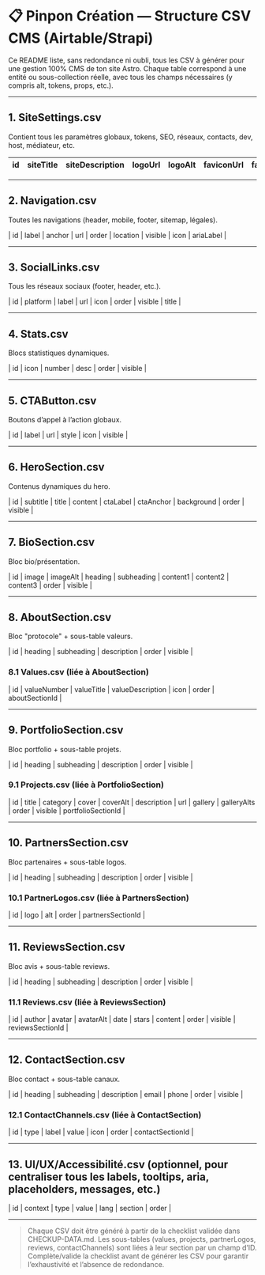 # 📋 Pinpon Création — Structure CSV CMS (Airtable/Strapi)

Ce README liste, sans redondance ni oubli, tous les CSV à générer pour une gestion 100% CMS de ton site Astro. Chaque table correspond à une entité ou sous-collection réelle, avec tous les champs nécessaires (y compris alt, tokens, props, etc.).

---

## 1. SiteSettings.csv
Contient tous les paramètres globaux, tokens, SEO, réseaux, contacts, dev, host, médiateur, etc.

| id | siteTitle | siteDescription | logoUrl | logoAlt | faviconUrl | faviconAlt | themeColor | author | address | email | phone | googleMaps | imageMaps | footerText | devName | devUrl | devEmail | hostName | hostAddress | hostUrl | hostContact | mediateurName | mediateurAddress | mediateurUrl | mediateurContact | robots | lang | ogImage | canonicalUrl | facebookUrl | instagramUrl | linkedinUrl | primaryColor | secondaryColor | backgroundColor | fontSans | fontMono | autresTokens... |
|----|-----------|-----------------|---------|---------|------------|------------|------------|--------|---------|-------|-------|------------|-----------|------------|---------|--------|----------|----------|-------------|--------|-------------|---------------|------------------|--------------|------------------|--------|------|---------|--------------|-------------|--------------|------------|-------------|---------------|----------------|----------|----------|-----------------|

---

## 2. Navigation.csv
Toutes les navigations (header, mobile, footer, sitemap, légales).

| id | label | anchor | url | order | location | visible | icon | ariaLabel |

---

## 3. SocialLinks.csv
Tous les réseaux sociaux (footer, header, etc.).

| id | platform | label | url | icon | order | visible | title |

---

## 4. Stats.csv
Blocs statistiques dynamiques.

| id | icon | number | desc | order | visible |

---

## 5. CTAButton.csv
Boutons d’appel à l’action globaux.

| id | label | url | style | icon | visible |

---

## 6. HeroSection.csv
Contenus dynamiques du hero.

| id | subtitle | title | content | ctaLabel | ctaAnchor | background | order | visible |

---

## 7. BioSection.csv
Bloc bio/présentation.

| id | image | imageAlt | heading | subheading | content1 | content2 | content3 | order | visible |

---

## 8. AboutSection.csv
Bloc "protocole" + sous-table valeurs.

| id | heading | subheading | description | order | visible |

### 8.1 Values.csv (liée à AboutSection)
| id | valueNumber | valueTitle | valueDescription | icon | order | aboutSectionId |

---

## 9. PortfolioSection.csv
Bloc portfolio + sous-table projets.

| id | heading | subheading | description | order | visible |

### 9.1 Projects.csv (liée à PortfolioSection)
| id | title | category | cover | coverAlt | description | url | gallery | galleryAlts | order | visible | portfolioSectionId |

---

## 10. PartnersSection.csv
Bloc partenaires + sous-table logos.

| id | heading | subheading | description | order | visible |

### 10.1 PartnerLogos.csv (liée à PartnersSection)
| id | logo | alt | order | partnersSectionId |

---

## 11. ReviewsSection.csv
Bloc avis + sous-table reviews.

| id | heading | subheading | description | order | visible |

### 11.1 Reviews.csv (liée à ReviewsSection)
| id | author | avatar | avatarAlt | date | stars | content | order | visible | reviewsSectionId |

---

## 12. ContactSection.csv
Bloc contact + sous-table canaux.

| id | heading | subheading | description | email | phone | order | visible |

### 12.1 ContactChannels.csv (liée à ContactSection)
| id | type | label | value | icon | order | contactSectionId |

---

## 13. UI/UX/Accessibilité.csv (optionnel, pour centraliser tous les labels, tooltips, aria, placeholders, messages, etc.)

| id | context | type | value | lang | section | order |

---

> Chaque CSV doit être généré à partir de la checklist validée dans CHECKUP-DATA.md. 
> Les sous-tables (values, projects, partnerLogos, reviews, contactChannels) sont liées à leur section par un champ d’ID.
> Complète/valide la checklist avant de générer les CSV pour garantir l’exhaustivité et l’absence de redondance.

